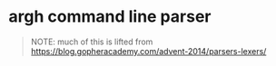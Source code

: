 # argh command line parser

> NOTE: much of this is lifted from
> https://blog.gopheracademy.com/advent-2014/parsers-lexers/
